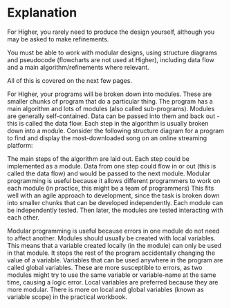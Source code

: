 # Explanation

For Higher, you rarely need to produce the design yourself, although you may be asked to make refinements.

You must be able to work with modular designs, using structure diagrams and pseudocode (flowcharts are not used at Higher), including data flow and a main algorithm/refinements where relevant. 

All of this is covered on the next few pages.



For Higher, your programs will be broken down into modules. These are smaller chunks of program that do a particular thing. The program has a main algorithm and lots of modules (also called sub-programs). Modules are generally self-contained. Data can be passed into them and back out - this is called the data flow.
Each step in the algorithm is usually broken down into a module.
Consider the following structure diagram for a program to find and display the most-downloaded song on an online streaming platform:
 

The main steps of the algorithm are laid out. Each step could be implemented as a module.
Data from one step could flow in or out (this is called the data flow) and would be passed to the next module.
Modular programming is useful because it allows different programmers to work on each module (in practice, this might be a team of programmers) This fits well with an agile approach to development, since the task is broken down into smaller chunks that can be developed independently.
Each module can be independently tested. Then later, the modules are tested interacting with each other.

Modular programming is useful because errors in one module do not need to affect another. Modules should usually be created with local variables. This means that a variable created locally (in the module) can only be used in that module. It stops the rest of the program accidentally changing the value of a variable. Variables that can be used anywhere in the program are called global variables. These are more susceptible to errors, as two modules might try to use the same variable or variable-name at the same time, causing a logic error.
Local variables are preferred because they are more modular. There is more on local and global variables (known as variable scope) in the practical workbook.

